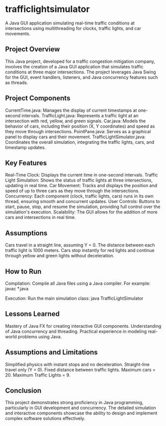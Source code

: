 # trafficlightsimulator
A Java GUI application simulating real-time traffic conditions at intersections using multithreading for clocks, traffic lights, and car movements.

## Project Overview
This Java project, developed for a traffic congestion mitigation company, involves the creation of a Java GUI application that simulates traffic conditions at three major intersections. The project leverages Java Swing for the GUI, event handlers, listeners, and Java concurrency features such as threads.


## Project Components
CurrentTime.java: Manages the display of current timestamps at one-second intervals.
TrafficLight.java: Represents a traffic light at an intersection with red, yellow, and green signals.
Car.java: Models the behavior of cars, including their position (X, Y coordinates) and speed as they move through intersections.
PointPane.java: Serves as a graphical panel to display cars and their movement.
TrafficLightSimulator.java: Coordinates the overall simulation, integrating the traffic lights, cars, and timestamp updates.


## Key Features
Real-Time Clock: Displays the current time in one-second intervals.
Traffic Light Simulation: Shows the status of traffic lights at three intersections, updating in real time.
Car Movement: Tracks and displays the position and speed of up to three cars as they move through the intersections.
Concurrency: Each component (clock, traffic lights, cars) runs in its own thread, ensuring smooth and concurrent updates.
User Controls: Buttons to start, pause, stop, and resume the simulation, providing full control over the simulation's execution.
Scalability: The GUI allows for the addition of more cars and intersections in real time.


## Assumptions
Cars travel in a straight line, assuming Y = 0.
The distance between each traffic light is 1000 meters.
Cars stop instantly for red lights and continue through yellow and green lights without deceleration.


## How to Run
Compilation: Compile all Java files using a Java compiler. For example:
javac *.java


Execution: Run the main simulation class:
java TrafficLightSimulator


## Lessons Learned
Mastery of Java FX for creating interactive GUI components.
Understanding of Java concurrency and threading.
Practical experience in modeling real-world problems using Java.


## Assumptions and Limitations
Simplified physics with instant stops and no deceleration.
Straight-line travel only (Y = 0).
Fixed distance between traffic lights.
Maximum cars = 20.
Maximum Traffic Lights = 9.


## Conclusion
This project demonstrates strong proficiency in Java programming, particularly in GUI development and concurrency. The detailed simulation and interactive components showcase the ability to design and implement complex software solutions effectively.


